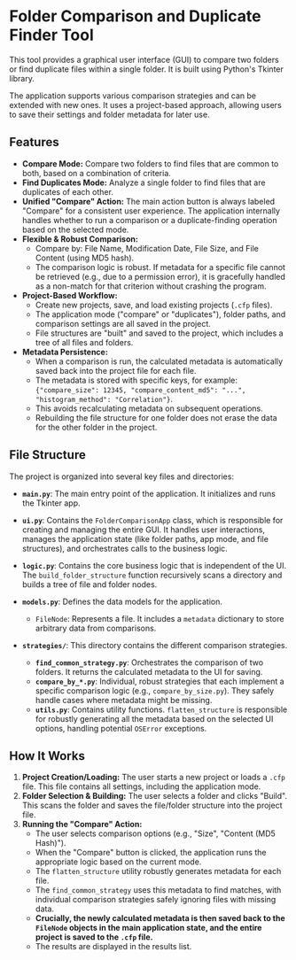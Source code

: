 # Folder Comparison and Duplicate Finder Tool

This tool provides a graphical user interface (GUI) to compare two folders or find duplicate files within a single folder. It is built using Python's Tkinter library.

The application supports various comparison strategies and can be extended with new ones. It uses a project-based approach, allowing users to save their settings and folder metadata for later use.

## Features

- **Compare Mode:** Compare two folders to find files that are common to both, based on a combination of criteria.
- **Find Duplicates Mode:** Analyze a single folder to find files that are duplicates of each other.
- **Unified "Compare" Action:** The main action button is always labeled "Compare" for a consistent user experience. The application internally handles whether to run a comparison or a duplicate-finding operation based on the selected mode.
- **Flexible & Robust Comparison:**
  - Compare by: File Name, Modification Date, File Size, and File Content (using MD5 hash).
  - The comparison logic is robust. If metadata for a specific file cannot be retrieved (e.g., due to a permission error), it is gracefully handled as a non-match for that criterion without crashing the program.
- **Project-Based Workflow:**
  - Create new projects, save, and load existing projects (`.cfp` files).
  - The application mode ("compare" or "duplicates"), folder paths, and comparison settings are all saved in the project.
  - File structures are "built" and saved to the project, which includes a tree of all files and folders.
- **Metadata Persistence:**
  - When a comparison is run, the calculated metadata is automatically saved back into the project file for each file.
  - The metadata is stored with specific keys, for example: `{"compare_size": 12345, "compare_content_md5": "...", "histogram_method": "Correlation"}`.
  - This avoids recalculating metadata on subsequent operations.
  - Rebuilding the file structure for one folder does not erase the data for the other folder in the project.

## File Structure

The project is organized into several key files and directories:

- **`main.py`**: The main entry point of the application. It initializes and runs the Tkinter app.

- **`ui.py`**: Contains the `FolderComparisonApp` class, which is responsible for creating and managing the entire GUI. It handles user interactions, manages the application state (like folder paths, app mode, and file structures), and orchestrates calls to the business logic.

- **`logic.py`**: Contains the core business logic that is independent of the UI. The `build_folder_structure` function recursively scans a directory and builds a tree of file and folder nodes.

- **`models.py`**: Defines the data models for the application.
  - `FileNode`: Represents a file. It includes a `metadata` dictionary to store arbitrary data from comparisons.

- **`strategies/`**: This directory contains the different comparison strategies.
  - **`find_common_strategy.py`**: Orchestrates the comparison of two folders. It returns the calculated metadata to the UI for saving.
  - **`compare_by_*.py`**: Individual, robust strategies that each implement a specific comparison logic (e.g., `compare_by_size.py`). They safely handle cases where metadata might be missing.
  - **`utils.py`**: Contains utility functions. `flatten_structure` is responsible for robustly generating all the metadata based on the selected UI options, handling potential `OSError` exceptions.

## How It Works

1.  **Project Creation/Loading:** The user starts a new project or loads a `.cfp` file. This file contains all settings, including the application mode.
2.  **Folder Selection & Building:** The user selects a folder and clicks "Build". This scans the folder and saves the file/folder structure into the project file.
3.  **Running the "Compare" Action:**
    - The user selects comparison options (e.g., "Size", "Content (MD5 Hash)").
    - When the "Compare" button is clicked, the application runs the appropriate logic based on the current mode.
    - The `flatten_structure` utility robustly generates metadata for each file.
    - The `find_common_strategy` uses this metadata to find matches, with individual comparison strategies safely ignoring files with missing data.
    - **Crucially, the newly calculated metadata is then saved back to the `FileNode` objects in the main application state, and the entire project is saved to the `.cfp` file.**
    - The results are displayed in the results list.
